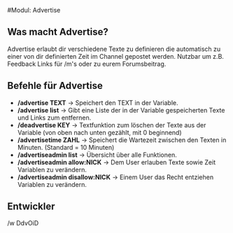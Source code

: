 #Modul: Advertise

## Was macht Advertise?
Advertise erlaubt dir verschiedene Texte zu definieren die automatisch zu einer von dir definierten Zeit im Channel gepostet werden.
Nutzbar um z.B. Feedback Links für /m's oder zu eurem Forumsbeitrag.

## Befehle für Advertise
* **/advertise TEXT** -> Speichert den TEXT in der Variable.
* **/advertise list** -> Gibt eine Liste der in der Variable gespeicherten Texte und Links zum entfernen.
* **/deadvertise KEY** -> Textfunktion zum löschen der Texte aus der Variable (von oben nach unten gezählt, mit 0 beginnend)
* **/advertisetime ZAHL** -> Speichert die Wartezeit zwischen den Texten in Minuten. (Standard = 10 Minuten)
* **/advertiseadmin list** -> Übersicht über alle Funktionen.
* **/advertiseadmin allow:NICK** -> Dem User erlauben Texte sowie Zeit Variablen zu verändern.
* **/advertiseadmin disallow:NICK** -> Einem User das Recht entziehen Variablen zu verändern.

    
## Entwickler
/w DdvOiD